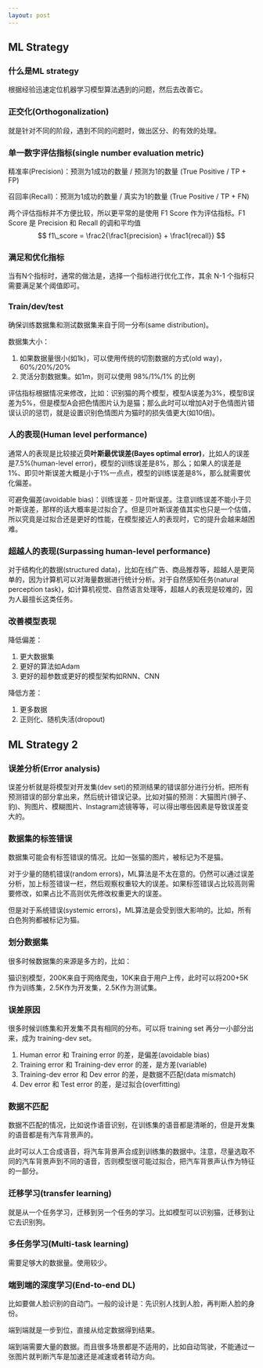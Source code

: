 ```yaml
---
layout: post
---
```

## ML Strategy

### 什么是ML strategy

根据经验迅速定位机器学习模型算法遇到的问题，然后去改善它。

### 正交化(Orthogonalization)

就是针对不同的阶段，遇到不同的问题时，做出区分、的有效的处理。

### 单一数字评估指标(single number evaluation metric)

精准率(Precision)：预测为1成功的数量 / 预测为1的数量 (True Positive / TP + FP)

召回率(Recall)：预测为1成功的数量 / 真实为1的数量 (True Positive / TP + FN)

两个评估指标并不方便比较，所以更平常的是使用 F1 Score 作为评估指标。F1 Score 是 Precision 和 Recall 的调和平均值
$$
f1\_score = \frac2{\frac1{precision} + \frac1{recall}}
$$

### 满足和优化指标

当有N个指标时，通常的做法是，选择一个指标进行优化工作，其余 N-1 个指标只需要满足某个阈值即可。

### Train/dev/test 

确保训练数据集和测试数据集来自于同一分布(same distribution)。

数据集大小：

1. 如果数据量很小(如1k)，可以使用传统的切割数据的方式(old way)，60%/20%/20%
2. 灵活分割数据集。如1m，则可以使用 98%/1%/1% 的比例

评估指标根据情况来修改，比如：识别猫的两个模型，模型A误差为3%，模型B误差为5%，但是模型A会把色情图片认为是猫；那么此时可以增加A对于色情图片错误认识的惩罚，就是设置识别色情图片为猫时的损失值更大(如10倍)。

### 人的表现(Human level performance)

通常人的表现是比较接近**贝叶斯最优误差(Bayes optimal error)**，比如人的误差是7.5%(human-level error)，模型的训练误差是8%，那么；如果人的误差是1%、即贝叶斯误差大概是小于1%一点点，模型的训练误差是8%，那么就需要优化偏差。

可避免偏差(avoidable bias)：训练误差 - 贝叶斯误差。注意训练误差不能小于贝叶斯误差，那样的话大概率是过拟合了。但是贝叶斯误差值其实也只是一个估值，所以究竟是过拟合还是更好的性能，在模型接近人的表现时，它的提升会越来越困难。

### 超越人的表现(Surpassing human-level performance)

对于结构化的数据(structured data)，比如在线广告、商品推荐等，超越人是更简单的，因为计算机可以对海量数据进行统计分析。对于自然感知任务(natural perception task)，如计算机视觉、自然语言处理等，超越人的表现是较难的，因为人最擅长这类任务。

### 改善模型表现

降低偏差：

1. 更大数据集
2. 更好的算法如Adam
3. 更好的超参数或更好的模型架构如RNN、CNN

降低方差：

1. 更多数据
2. 正则化、随机失活(dropout)

## ML Strategy 2

### 误差分析(Error analysis)

误差分析就是将模型对开发集(dev set)的预测结果的错误部分进行分析。把所有预测错误的部分拿出来，然后统计错误记录。比如对猫的预测：大猫图片(狮子、豹)、狗图片、模糊图片、Instagram滤镜等等，可以得出哪些因素是导致误差变大的。

### 数据集的标签错误

数据集可能会有标签错误的情况。比如一张猫的图片，被标记为不是猫。

对于少量的随机错误(random errors)，ML算法是不太在意的。仍然可以通过误差分析，加上标签错误一栏，然后观察权重较大的误差。如果标签错误占比较高则需要修改，如果占比不高则优先修改权重更大的误差。

但是对于系统错误(systemic errors)，ML算法是会受到很大影响的。比如，所有白色狗狗都被标记为猫。

### 划分数据集

很多时候数据集的来源是多方的，比如：

猫识别模型，200K来自于网络爬虫，10K来自于用户上传，此时可以将200+5K作为训练集，2.5K作为开发集，2.5K作为测试集。

### 误差原因

很多时候训练集和开发集不具有相同的分布。可以将 training set 再分一小部分出来，成为 training-dev set。

1. Human error 和 Training error 的差，是偏差(avoidable bias)
2. Training error 和 Training-dev error 的差，是方差(variable)
3. Training-dev error 和 Dev error 的差，是数据不匹配(data mismatch)
4. Dev error 和 Test error 的差，是过拟合(overfitting)

### 数据不匹配

数据不匹配的情况，比如说作语音识别，在训练集的语音都是清晰的，但是开发集的语音都是有汽车背景声的。

此时可以人工合成语音，将汽车背景声合成到训练集的数据中。注意，尽量选取不同的汽车背景声到不同的语音，否则模型很可能过拟合，把汽车背景声认作为特征的一部分。

### 迁移学习(transfer learning)

就是从一个任务学习，迁移到另一个任务的学习。比如模型可以识别猫，迁移到让它去识别狗。

### 多任务学习(Multi-task learning)

需要足够大的数据量。使用较少。

### 端到端的深度学习(End-to-end DL)

比如要做人脸识别的自动门。一般的设计是：先识别人找到人脸，再判断人脸的身份。

端到端就是一步到位，直接从给定数据得到结果。

端到端需要大量的数据。而且很多场景都是不适用的，比如自动驾驶，不能通过一张图片就判断汽车是加速还是减速或者转动方向。